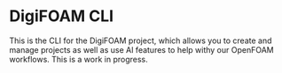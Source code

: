 # DigiFOAM CLI
This is the CLI for the DigiFOAM project, which allows you to create and manage projects as well as use AI features to help withy our OpenFOAM workflows. This is a work in progress.
